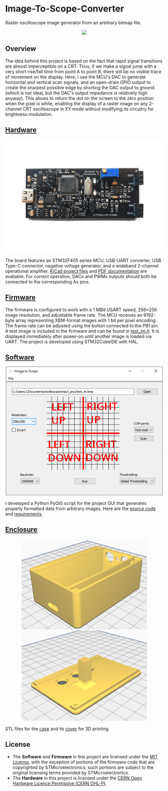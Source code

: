 # Image-To-Scope-Converter
Raster oscilloscope image generator from an arbitrary bitmap file.
<br/>
<p align="center">
     <img width="600" src="https://github.com/Kononenko-K/Image-To-Scope-Converter/blob/main/pics/slowmo.gif">
</p>

## Overview
The idea behind this project is based on the fact that rapid signal transitions are almost imperceptible on a CRT. Thus, if we make a signal jump with a very short rise/fall time from point A to point B, there will be no visible trace of movement on the display. Here, I use the MCU's DAC to generate horizontal and vertical scan signals, and an open-drain GPIO output to create the sharpest possible edge by shorting the DAC output to ground (which is not ideal, but the DAC's output impedance is relatively high anyway). This allows to return the dot on the screen to the zero position when the pixel is white, enabling the display of a raster image on any 2-channel CRT oscilloscope in XY mode without modifying its circuitry for brightness modulation.

## [Hardware](Hardware)
<p align="center">
    <img width="600" src="https://github.com/Kononenko-K/Image-To-Scope-Converter/blob/main/pics/board.jpg">
</p>

The board features an STM32F405 series MCU, USB-UART converter, USB Type-C connector, negative voltage generator, and a wideband 2-channel operational amplifier. [KiCad project files](/Hardware/PCB) and [PDF documentation](/Hardware/PCB/project.pdf) are avaliable. For correct operation, DACx and PWMx outputs should both be connected to the corresponding Ax pins.

## [Firmware](Firmware)
The firmware is configured to work with a 1 MBd USART speed, 256×256 image resolution, and adjustable frame rate. The MCU receives an 8192-byte array representing XBM-format images with 1 bit per pixel encoding. The frame rate can be adjusted using the button connected to the PB1 pin. A test image is included in the firmware and can be found in [test_im.h](/Firmware/Core/Src/test_im.h). It is displayed immediately after power-on until another image is loaded via UART.
The project is developed using STM32CubeIDE with HAL.

## [Software](Software)
<p align="center">
    <img width="500" src="https://github.com/Kononenko-K/Image-To-Scope-Converter/blob/main/pics/ui.png">
</p>

I developed a Python PyQt5 script for the project GUI that generates properly formatted data from arbitrary images. Here are the [source code](/Software/ui.py) and [requirements](/Software/requirements.txt).

## [Enclosure](/Hardware/Enclosure)
<p align="center">
    <img width="400" src="https://github.com/Kononenko-K/Image-To-Scope-Converter/blob/main/pics/1.png">
    <img width="400" src="https://github.com/Kononenko-K/Image-To-Scope-Converter/blob/main/pics/2.png">
</p>

STL files for the [case](/Hardware/Enclosure/1.stl) and its [cover](/Hardware/Enclosure/2.stl) for 3D printing.

## License
- The **Software** and **Firmware** in this project are licensed under the [MIT License](/Firmware/LICENSE), with the exception of portions of the firmware code that are copyrighted by STMicroelectronics; such portions are subject to the original licensing terms provided by STMicroelectronics.
- The **Hardware** in this project is licensed under the [CERN Open Hardware Licence Permissive (CERN OHL-P)](/Hardware/LICENSE).

